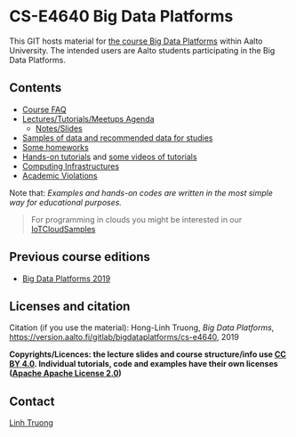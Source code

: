 # CS-E4640 Big Data Platforms

This GIT hosts material for [the course Big Data Platforms](https://mycourses.aalto.fi/course/view.php?id=28200) within Aalto University. The intended users are Aalto students participating in the Big Data Platforms.

## Contents
 * [Course FAQ](faq.md)
 * [Lectures/Tutorials/Meetups Agenda](schedule.md)
   - [Notes/Slides](lecturenotes/README.md)
 * [Samples of data and recommended data for studies](data/)
 * [Some homeworks](homeworks/)
 * [Hands-on tutorials](tutorials/) and [some videos of tutorials](https://aalto.cloud.panopto.eu/Panopto/Pages/Viewer.aspx?pid=abe8790b-7477-458f-88db-abf400b2264d)
 * [Computing Infrastructures](computinginfrastructures.md)
 * [Academic Violations](violations.md)

 Note that: *Examples and hands-on codes are written in the most simple way for educational purposes.*
> For programming in clouds you might be interested in our [IoTCloudSamples](https://github.com/rdsea/IoTCloudSamples/)

## Previous course editions
* [Big Data Platforms 2019](2019/README.md)

## Licenses and citation

Citation (if you use the material):
Hong-Linh Truong, *Big Data Platforms*, https://version.aalto.fi/gitlab/bigdataplatforms/cs-e4640, 2019

**Copyrights/Licences: the lecture slides and course structure/info use [CC BY 4.0](https://creativecommons.org/licenses/by/4.0/). Individual tutorials, code and examples have their own licenses ([Apache Apache License 2.0](https://www.apache.org/licenses/LICENSE-2.0))**


## Contact

[Linh Truong](https://users.aalto.fi/~truongh4/)
